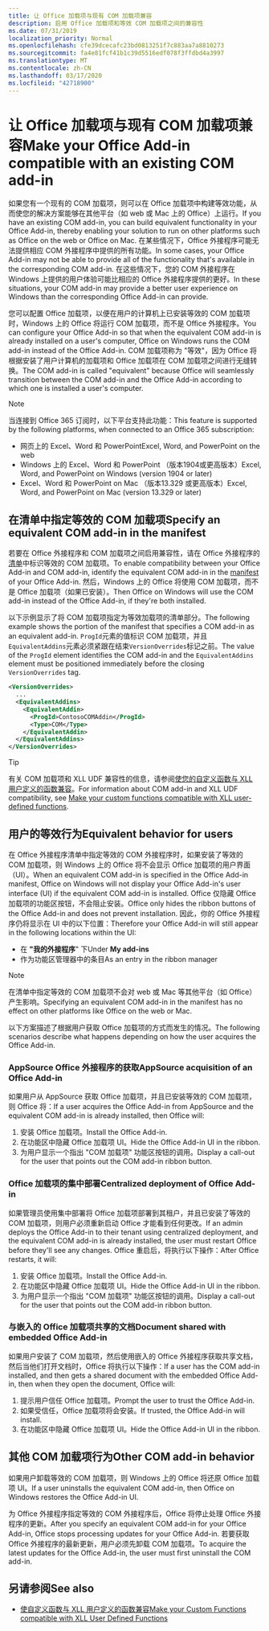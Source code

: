 ```yaml
---
title: 让 Office 加载项与现有 COM 加载项兼容
description: 启用 Office 加载项和等效 COM 加载项之间的兼容性
ms.date: 07/31/2019
localization_priority: Normal
ms.openlocfilehash: cfe39dcecafc23bd0813251f7c883aa7a8810273
ms.sourcegitcommit: fa4e81fcf41b1c39d5516edf078f3ffdbd4a3997
ms.translationtype: MT
ms.contentlocale: zh-CN
ms.lasthandoff: 03/17/2020
ms.locfileid: "42718900"
---
```

# <a name="make-your-office-add-in-compatible-with-an-existing-com-add-in"></a><span data-ttu-id="8b0a3-103">让 Office 加载项与现有 COM 加载项兼容</span><span class="sxs-lookup"><span data-stu-id="8b0a3-103">Make your Office Add-in compatible with an existing COM add-in</span></span>

<span data-ttu-id="8b0a3-104">如果您有一个现有的 COM 加载项，则可以在 Office 加载项中构建等效功能，从而使您的解决方案能够在其他平台（如 web 或 Mac 上的 Office）上运行。</span><span class="sxs-lookup"><span data-stu-id="8b0a3-104">If you have an existing COM add-in, you can build equivalent functionality in your Office Add-in, thereby enabling your solution to run on other platforms such as Office on the web or Office on Mac.</span></span> <span data-ttu-id="8b0a3-105">在某些情况下，Office 外接程序可能无法提供相应 COM 外接程序中提供的所有功能。</span><span class="sxs-lookup"><span data-stu-id="8b0a3-105">In some cases, your Office Add-in may not be able to provide all of the functionality that's available in the corresponding COM add-in.</span></span> <span data-ttu-id="8b0a3-106">在这些情况下，您的 COM 外接程序在 Windows 上提供的用户体验可能比相应的 Office 外接程序提供的更好。</span><span class="sxs-lookup"><span data-stu-id="8b0a3-106">In these situations, your COM add-in may provide a better user experience on Windows than the corresponding Office Add-in can provide.</span></span>

<span data-ttu-id="8b0a3-107">您可以配置 Office 加载项，以便在用户的计算机上已安装等效的 COM 加载项时，Windows 上的 Office 将运行 COM 加载项，而不是 Office 外接程序。</span><span class="sxs-lookup"><span data-stu-id="8b0a3-107">You can configure your Office Add-in so that when the equivalent COM add-in is already installed on a user's computer, Office on Windows runs the COM add-in instead of the Office Add-in.</span></span> <span data-ttu-id="8b0a3-108">COM 加载项称为 "等效"，因为 Office 将根据安装了用户计算机的加载项和 Office 加载项在 COM 加载项之间进行无缝转换。</span><span class="sxs-lookup"><span data-stu-id="8b0a3-108">The COM add-in is called "equivalent" because Office will seamlessly transition between the COM add-in and the Office Add-in according to which one is installed a user's computer.</span></span>

> [!NOTE]
> <span data-ttu-id="8b0a3-109">当连接到 Office 365 订阅时，以下平台支持此功能：</span><span class="sxs-lookup"><span data-stu-id="8b0a3-109">This feature is supported by the following platforms, when connected to an Office 365 subscription:</span></span>
> - <span data-ttu-id="8b0a3-110">网页上的 Excel、Word 和 PowerPoint</span><span class="sxs-lookup"><span data-stu-id="8b0a3-110">Excel, Word, and PowerPoint on the web</span></span>
> - <span data-ttu-id="8b0a3-111">Windows 上的 Excel、Word 和 PowerPoint （版本1904或更高版本）</span><span class="sxs-lookup"><span data-stu-id="8b0a3-111">Excel, Word, and PowerPoint on Windows (version 1904 or later)</span></span>
> - <span data-ttu-id="8b0a3-112">Excel、Word 和 PowerPoint on Mac （版本13.329 或更高版本）</span><span class="sxs-lookup"><span data-stu-id="8b0a3-112">Excel, Word, and PowerPoint on Mac (version 13.329 or later)</span></span>

## <a name="specify-an-equivalent-com-add-in-in-the-manifest"></a><span data-ttu-id="8b0a3-113">在清单中指定等效的 COM 加载项</span><span class="sxs-lookup"><span data-stu-id="8b0a3-113">Specify an equivalent COM add-in in the manifest</span></span>

<span data-ttu-id="8b0a3-114">若要在 Office 外接程序和 COM 加载项之间启用兼容性，请在 Office 外接程序的[清单](add-in-manifests.md)中标识等效的 COM 加载项。</span><span class="sxs-lookup"><span data-stu-id="8b0a3-114">To enable compatibility between your Office Add-in and COM add-in, identify the equivalent COM add-in in the [manifest](add-in-manifests.md) of your Office Add-in.</span></span> <span data-ttu-id="8b0a3-115">然后，Windows 上的 Office 将使用 COM 加载项，而不是 Office 加载项（如果已安装）。</span><span class="sxs-lookup"><span data-stu-id="8b0a3-115">Then Office on Windows will use the COM add-in instead of the Office Add-in, if they're both installed.</span></span>

<span data-ttu-id="8b0a3-116">以下示例显示了将 COM 加载项指定为等效加载项的清单部分。</span><span class="sxs-lookup"><span data-stu-id="8b0a3-116">The following example shows the portion of the manifest that specifies a COM add-in as an equivalent add-in.</span></span> <span data-ttu-id="8b0a3-117">`ProgId`元素的值标识 COM 加载项，并且`EquivalentAddins`元素必须紧跟在结束`VersionOverrides`标记之前。</span><span class="sxs-lookup"><span data-stu-id="8b0a3-117">The value of the `ProgId` element identifies the COM add-in and the `EquivalentAddins` element must be positioned immediately before the closing `VersionOverrides` tag.</span></span>

```xml
<VersionOverrides>
  ...
  <EquivalentAddins>
    <EquivalentAddin>
      <ProgId>ContosoCOMAddin</ProgId>
      <Type>COM</Type>
    </EquivalentAddin>
  </EquivalentAddins>
</VersionOverrides>
```

> [!TIP]
> <span data-ttu-id="8b0a3-118">有关 COM 加载项和 XLL UDF 兼容性的信息，请参阅[使您的自定义函数与 XLL 用户定义的函数兼容](../excel/make-custom-functions-compatible-with-xll-udf.md)。</span><span class="sxs-lookup"><span data-stu-id="8b0a3-118">For information about COM add-in and XLL UDF compatibility, see [Make your custom functions compatible with XLL user-defined functions](../excel/make-custom-functions-compatible-with-xll-udf.md).</span></span>

## <a name="equivalent-behavior-for-users"></a><span data-ttu-id="8b0a3-119">用户的等效行为</span><span class="sxs-lookup"><span data-stu-id="8b0a3-119">Equivalent behavior for users</span></span>

<span data-ttu-id="8b0a3-120">在 Office 外接程序清单中指定等效的 COM 外接程序时，如果安装了等效的 COM 加载项，则 Windows 上的 Office 将不会显示 Office 加载项的用户界面（UI）。</span><span class="sxs-lookup"><span data-stu-id="8b0a3-120">When an equivalent COM add-in is specified in the Office Add-in manifest, Office on Windows will not display your Office Add-in's user interface (UI) if the equivalent COM add-in is installed.</span></span> <span data-ttu-id="8b0a3-121">Office 仅隐藏 Office 加载项的功能区按钮，不会阻止安装。</span><span class="sxs-lookup"><span data-stu-id="8b0a3-121">Office only hides the ribbon buttons of the Office Add-in and does not prevent installation.</span></span> <span data-ttu-id="8b0a3-122">因此，你的 Office 外接程序仍将显示在 UI 中的以下位置：</span><span class="sxs-lookup"><span data-stu-id="8b0a3-122">Therefore your Office Add-in will still appear in the following locations within the UI:</span></span>

- <span data-ttu-id="8b0a3-123">在 **"我的外接程序**" 下</span><span class="sxs-lookup"><span data-stu-id="8b0a3-123">Under **My add-ins**</span></span>
- <span data-ttu-id="8b0a3-124">作为功能区管理器中的条目</span><span class="sxs-lookup"><span data-stu-id="8b0a3-124">As an entry in the ribbon manager</span></span>

> [!NOTE]
> <span data-ttu-id="8b0a3-125">在清单中指定等效的 COM 加载项不会对 web 或 Mac 等其他平台（如 Office）产生影响。</span><span class="sxs-lookup"><span data-stu-id="8b0a3-125">Specifying an equivalent COM add-in in the manifest has no effect on other platforms like Office on the web or Mac.</span></span>

<span data-ttu-id="8b0a3-126">以下方案描述了根据用户获取 Office 加载项的方式而发生的情况。</span><span class="sxs-lookup"><span data-stu-id="8b0a3-126">The following scenarios describe what happens depending on how the user acquires the Office Add-in.</span></span>

### <a name="appsource-acquisition-of-an-office-add-in"></a><span data-ttu-id="8b0a3-127">AppSource Office 外接程序的获取</span><span class="sxs-lookup"><span data-stu-id="8b0a3-127">AppSource acquisition of an Office Add-in</span></span>

<span data-ttu-id="8b0a3-128">如果用户从 AppSource 获取 Office 加载项，并且已安装等效的 COM 加载项，则 Office 将：</span><span class="sxs-lookup"><span data-stu-id="8b0a3-128">If a user acquires the Office Add-in from AppSource and the equivalent COM add-in is already installed, then Office will:</span></span>

1. <span data-ttu-id="8b0a3-129">安装 Office 加载项。</span><span class="sxs-lookup"><span data-stu-id="8b0a3-129">Install the Office Add-in.</span></span>
2. <span data-ttu-id="8b0a3-130">在功能区中隐藏 Office 加载项 UI。</span><span class="sxs-lookup"><span data-stu-id="8b0a3-130">Hide the Office Add-in UI in the ribbon.</span></span>
3. <span data-ttu-id="8b0a3-131">为用户显示一个指出 "COM 加载项" 功能区按钮的调用。</span><span class="sxs-lookup"><span data-stu-id="8b0a3-131">Display a call-out for the user that points out the COM add-in ribbon button.</span></span>

### <a name="centralized-deployment-of-office-add-in"></a><span data-ttu-id="8b0a3-132">Office 加载项的集中部署</span><span class="sxs-lookup"><span data-stu-id="8b0a3-132">Centralized deployment of Office Add-in</span></span>

<span data-ttu-id="8b0a3-133">如果管理员使用集中部署将 Office 加载项部署到其租户，并且已安装了等效的 COM 加载项，则用户必须重新启动 Office 才能看到任何更改。</span><span class="sxs-lookup"><span data-stu-id="8b0a3-133">If an admin deploys the Office Add-in to their tenant using centralized deployment, and the equivalent COM add-in is already installed, the user must restart Office before they'll see any changes.</span></span> <span data-ttu-id="8b0a3-134">Office 重启后，将执行以下操作：</span><span class="sxs-lookup"><span data-stu-id="8b0a3-134">After Office restarts, it will:</span></span>

1. <span data-ttu-id="8b0a3-135">安装 Office 加载项。</span><span class="sxs-lookup"><span data-stu-id="8b0a3-135">Install the Office Add-in.</span></span>
2. <span data-ttu-id="8b0a3-136">在功能区中隐藏 Office 加载项 UI。</span><span class="sxs-lookup"><span data-stu-id="8b0a3-136">Hide the Office Add-in UI in the ribbon.</span></span>
3. <span data-ttu-id="8b0a3-137">为用户显示一个指出 "COM 加载项" 功能区按钮的调用。</span><span class="sxs-lookup"><span data-stu-id="8b0a3-137">Display a call-out for the user that points out the COM add-in ribbon button.</span></span>

### <a name="document-shared-with-embedded-office-add-in"></a><span data-ttu-id="8b0a3-138">与嵌入的 Office 加载项共享的文档</span><span class="sxs-lookup"><span data-stu-id="8b0a3-138">Document shared with embedded Office Add-in</span></span>

<span data-ttu-id="8b0a3-139">如果用户安装了 COM 加载项，然后使用嵌入的 Office 外接程序获取共享文档，然后当他们打开文档时，Office 将执行以下操作：</span><span class="sxs-lookup"><span data-stu-id="8b0a3-139">If a user has the COM add-in installed, and then gets a shared document with the embedded Office Add-in, then when they open the document, Office will:</span></span>

1. <span data-ttu-id="8b0a3-140">提示用户信任 Office 加载项。</span><span class="sxs-lookup"><span data-stu-id="8b0a3-140">Prompt the user to trust the Office Add-in.</span></span>
2. <span data-ttu-id="8b0a3-141">如果受信任，Office 加载项将会安装。</span><span class="sxs-lookup"><span data-stu-id="8b0a3-141">If trusted, the Office Add-in will install.</span></span>
3. <span data-ttu-id="8b0a3-142">在功能区中隐藏 Office 加载项 UI。</span><span class="sxs-lookup"><span data-stu-id="8b0a3-142">Hide the Office Add-in UI in the ribbon.</span></span>

## <a name="other-com-add-in-behavior"></a><span data-ttu-id="8b0a3-143">其他 COM 加载项行为</span><span class="sxs-lookup"><span data-stu-id="8b0a3-143">Other COM add-in behavior</span></span>

<span data-ttu-id="8b0a3-144">如果用户卸载等效的 COM 加载项，则 Windows 上的 Office 将还原 Office 加载项 UI。</span><span class="sxs-lookup"><span data-stu-id="8b0a3-144">If a user uninstalls the equivalent COM add-in, then Office on Windows restores the Office Add-in UI.</span></span>

<span data-ttu-id="8b0a3-145">为 Office 外接程序指定等效的 COM 外接程序后，Office 将停止处理 Office 外接程序的更新。</span><span class="sxs-lookup"><span data-stu-id="8b0a3-145">After you specify an equivalent COM add-in for your Office Add-in, Office stops processing updates for your Office Add-in.</span></span> <span data-ttu-id="8b0a3-146">若要获取 Office 外接程序的最新更新，用户必须先卸载 COM 加载项。</span><span class="sxs-lookup"><span data-stu-id="8b0a3-146">To acquire the latest updates for the Office Add-in, the user must first uninstall the COM add-in.</span></span>

## <a name="see-also"></a><span data-ttu-id="8b0a3-147">另请参阅</span><span class="sxs-lookup"><span data-stu-id="8b0a3-147">See also</span></span>

- [<span data-ttu-id="8b0a3-148">使自定义函数与 XLL 用户定义的函数兼容</span><span class="sxs-lookup"><span data-stu-id="8b0a3-148">Make your Custom Functions compatible with XLL User Defined Functions</span></span>](../excel/make-custom-functions-compatible-with-xll-udf.md)
